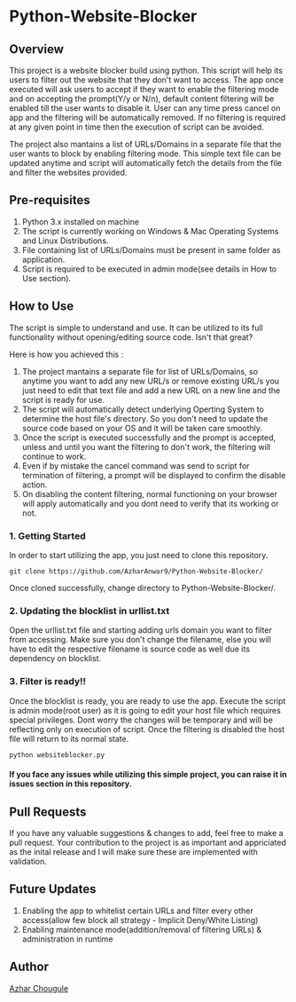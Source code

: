 # Python-Website-Blocker

## Overview
This project is a website blocker build using python. This script will help its users to filter out the website that they don't want to access. The app once executed will ask users to accept if they want to enable the filtering mode and on accepting the prompt(Y/y or N/n), default content filtering will be enabled till the user wants to disable it. User can any time press cancel on app and the filtering will be automatically removed. If no filtering is required at any given point in time then the execution of script can be avoided.

The project also mantains a list of URLs/Domains in a separate file that the user wants to block by enabling filtering mode. This simple text file can be updated anytime and script will automatically fetch the details from the file and filter the websites provided.

## Pre-requisites

1. Python 3.x installed on machine
2. The script is currently working on Windows & Mac Operating Systems and Linux Distributions.
3. File containing list of URLs/Domains must be present in same folder as application.
4. Script is required to be executed in admin mode(see details in How to Use section).

## How to Use
The script is simple to understand and use. It can be utilized to its full functionality without opening/editing source code. Isn't that great? 

Here is how you achieved this :

1. The project mantains a separate file for list of URLs/Domains, so anytime you want to add any new URL/s or remove existing URL/s you just need to edit that text file and add a new URL on a new line and the script is ready for use.
2. The script will automatically detect underlying Operting System to determine the host file's directory. So you don't need to update the source code based on your OS and it will be taken care smoothly.
3. Once the script is executed successfully and the prompt is accepted, unless and until you want the filtering to don't work, the filtering will continue to work.
4. Even if by mistake the cancel command was send to script for termination of filtering, a prompt will be displayed to confirm the disable action.
5. On disabling the content filtering, normal functioning on your browser will apply automatically and you dont need to verify that its working or not.

### 1. Getting Started
In order to start utilizing the app, you just need to clone this repository.
```shell
git clone https://github.com/AzharAnwar9/Python-Website-Blocker/
```
Once cloned successfully, change directory to Python-Website-Blocker/.

### 2. Updating the blocklist in urllist.txt
Open the urllist.txt file and starting adding urls domain you want to filter from accessing. Make sure you don't change the filename, else you will have to edit the respective filename is source code as well due its dependency on blocklist.

### 3. Filter is ready!!
Once the blocklist is ready, you are ready to use the app.
Execute the script is admin mode(root user) as it is going to edit your host file which requires special privileges. Dont worry the changes will be temporary and will be reflecting only on execution of script. Once the filtering is disabled the host file will return to its normal state.

```
python websiteblocker.py
```

#### If you face any issues while utilizing this simple project, you can raise it in issues section in this repository.

## Pull Requests

If you have any valuable suggestions & changes to add, feel free to make a pull request. Your contribution to the project is as important and appriciated as the inital release and I will make sure these are implemented with validation.

## Future Updates

1. Enabling the app to whitelist certain URLs and filter every other access(allow few block all strategy - Implicit Deny/White Listing)
2. Enabling maintenance mode(addition/removal of filtering URLs) & administration in runtime

## Author

[Azhar Chougule](https://github.com/AzharAnwar9/)

